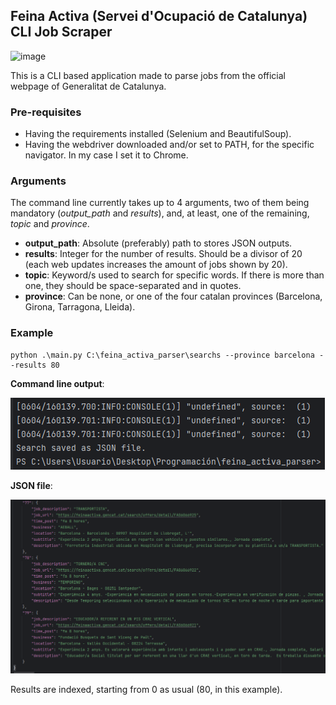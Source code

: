 ## Feina Activa (Servei d'Ocupació de Catalunya) CLI Job Scraper ##
![image](https://github.com/RomeroRodriguezD/Feina-Activa-Job-Scraper/assets/105886661/1ade7a19-cfc5-4710-9b44-47780503c986)

This is a CLI based application made to parse jobs from the official webpage of Generalitat de Catalunya.

### Pre-requisites ###

- Having the requirements installed (Selenium and BeautifulSoup).
- Having the webdriver downloaded and/or set to PATH, for the specific navigator. In my case I set it to Chrome.

### Arguments ###

The command line currently takes up to 4 arguments, two of them being mandatory (*output_path* and *results*), and,
at least, one of the remaining, *topic* and *province*.

- **output_path**: Absolute (preferably) path to stores JSON outputs.
- **results**: Integer for the number of results. Should be a divisor of 20 (each web updates increases the amount of jobs shown by 20).
- **topic**: Keyword/s used to search for specific words. If there is more than one, they should be space-separated and in quotes.
- **province**: Can be none, or one of the four catalan provinces (Barcelona, Girona, Tarragona, Lleida).

### Example ###

```
python .\main.py C:\feina_activa_parser\searchs --province barcelona --results 80
```
**Command line output**:

![img.png](img.png)

**JSON file**:

![img_1.png](img_1.png)

Results are indexed, starting from 0 as usual (80, in this example).
